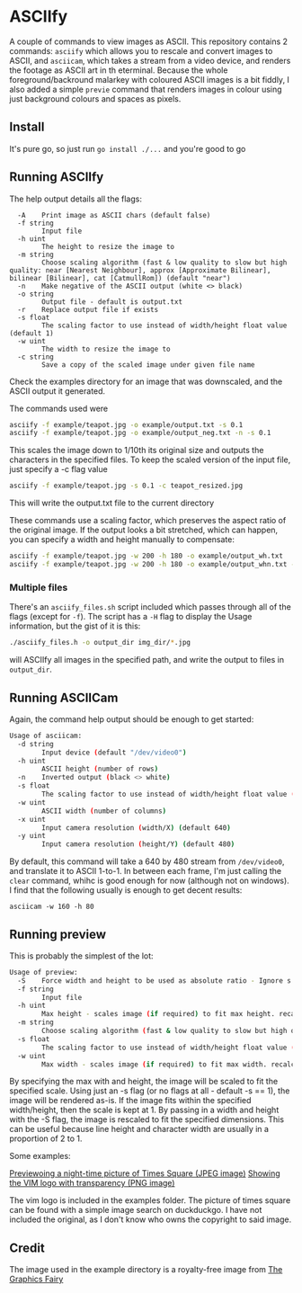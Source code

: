 # ASCIIfy

A couple of commands to view images as ASCII. This repository contains 2 commands: `asciify` which allows you to rescale and convert images to ASCII, and `asciicam`, which takes a stream from a video device, and renders the footage as ASCII art in th eterminal. Because the whole foreground/backround malarkey with coloured ASCII images is a bit fiddly, I also added a simple `previe` command that renders images in colour using just background colours and spaces as pixels.

## Install

It's pure go, so just run `go install ./...` and you're good to go

## Running ASCIIfy

The help output details all the flags:

```
  -A	Print image as ASCII chars (default false)
  -f string
    	Input file
  -h uint
    	The height to resize the image to
  -m string
    	Choose scaling algorithm (fast & low quality to slow but high quality: near [Nearest Neighbour], approx [Approximate Bilinear], bilinear [Bilinear], cat [CatmullRom]) (default "near")
  -n	Make negative of the ASCII output (white <> black)
  -o string
    	Output file - default is output.txt
  -r	Replace output file if exists
  -s float
    	The scaling factor to use instead of width/height float value (default 1)
  -w uint
    	The width to resize the image to
  -c string
    	Save a copy of the scaled image under given file name
```

Check the examples directory for an image that was downscaled, and the ASCII output it generated.

The commands used were 

```bash
asciify -f example/teapot.jpg -o example/output.txt -s 0.1
asciify -f example/teapot.jpg -o example/output_neg.txt -n -s 0.1
```

This scales the image down to 1/10th its original size and outputs the characters in the specified files. To keep the scaled version of the input file, just specify a -c flag value

```bash
asciify -f example/teapot.jpg -s 0.1 -c teapot_resized.jpg
```

This will write the output.txt file to the current directory

These commands use a scaling factor, which preserves the aspect ratio of the original image. If the output looks a bit stretched, which can happen, you can specify a width and height manually to compensate:

```bash
asciify -f example/teapot.jpg -w 200 -h 180 -o example/output_wh.txt
asciify -f example/teapot.jpg -w 200 -h 180 -o example/output_whn.txt -n
```

### Multiple files

There's an `asciify_files.sh` script included which passes through all of the flags (except for `-f`). The script has a `-H` flag to display the Usage information, but the gist of it is this:

```bash
./asciify_files.h -o output_dir img_dir/*.jpg
```

will ASCIIfy all images in the specified path, and write the output to files in `output_dir`.

## Running ASCIICam

Again, the command help output should be enough to get started:

```bash
Usage of asciicam:
  -d string
    	Input device (default "/dev/video0")
  -h uint
    	ASCII height (number of rows)
  -n	Inverted output (black <> white)
  -s float
    	The scaling factor to use instead of width/height float value (default 1)
  -w uint
    	ASCII width (number of columns)
  -x uint
    	Input camera resolution (width/X) (default 640)
  -y uint
    	Input camera resolution (height/Y) (default 480)
```

By default, this command will take a 640 by 480 stream from `/dev/video0`, and translate it to ASCII 1-to-1. In between each frame, I'm just calling the `clear` command, whihc is good enough for now (although not on windows).
I find that the following usually is enough to get decent results:

```
asciicam -w 160 -h 80
```

## Running preview

This is probably the simplest of the lot:

```bash
Usage of preview:
  -S	Force width and height to be used as absolute ratio - Ignore s flag
  -f string
    	Input file
  -h uint
    	Max height - scales image (if required) to fit max height. recalculates -s flag
  -m string
    	Choose scaling algorithm (fast & low quality to slow but high quality: near [Nearest Neighbour], approx [Approximate Bilinear], bilinear [Bilinear], cat [CatmullRom]) (default "near")
  -s float
    	The scaling factor to use instead of width/height float value (default 1)
  -w uint
    	Max width - scales image (if required) to fit max width. recalculates -s flag
```

By specifying the max with and height, the image will be scaled to fit the specified scale. Using just an -s flag (or no flags at all - default -s == 1), the image will be rendered as-is. If the image fits within the specified width/height, then the scale is kept at 1. By passing in a width and height with the -S flag, the image is rescaled to fit the specified dimensions. This can be useful because line height and character width are usually in a proportion of 2 to 1.

Some examples:

[Previewoing a night-time picture of Times Square (JPEG image)](examples/preview_tsq.png)
[Showing the VIM logo with transparency (PNG image)](examples/preview_vim_logo.png)

The vim logo is included in the examples folder. The picture of times square can be found with a simple image search on duckduckgo. I have not included the original, as I don't know who owns the copyright to said image.

## Credit

The image used in the example directory is a royalty-free image from [The Graphics Fairy](https://thegraphicsfairy.com)
